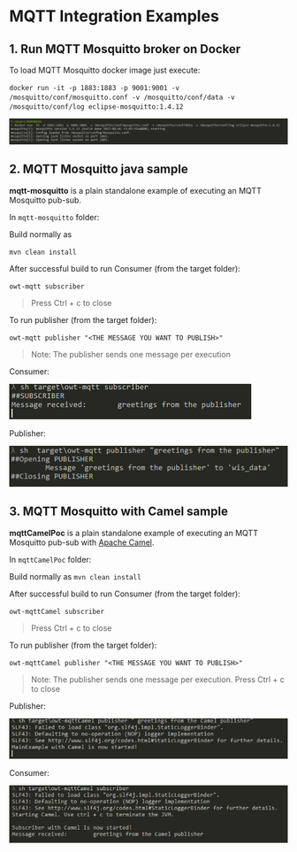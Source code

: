 # MQTT Integration Examples

## 1. Run MQTT Mosquitto broker on Docker

To load MQTT Mosquitto docker image just execute:

`docker run -it -p 1883:1883 -p 9001:9001 -v /mosquitto/conf/mosquitto.conf -v /mosquitto/conf/data -v /mosquitto/conf/log eclipse-mosquitto:1.4.12`

![](img/mosquitto.png)

## 2. MQTT Mosquitto java sample
**mqtt-mosquitto** is a plain standalone example of executing an MQTT Mosquitto pub-sub.


In `mqtt-mosquitto` folder:

Build normally as

`mvn clean install`

After successful build to run Consumer (from the target folder):

`owt-mqtt subscriber`

> Press Ctrl + c to close

To run publisher (from the target folder):

`owt-mqtt publisher "<THE MESSAGE YOU WANT TO PUBLISH>"`

>Note: The publisher sends one message per execution

Consumer:

![](img/subscriberMQito.png)


Publisher:

![](img/publisherMQito.png)


## 3. MQTT Mosquitto with Camel sample

**mqttCamelPoc** is a plain standalone example of executing an MQTT Mosquitto pub-sub with [Apache Camel](camel.apache.org/).

In `mqttCamelPoc` folder:

Build normally as
`mvn clean install`

After successful build to run Consumer (from the target folder):

`owt-mqttCamel subscriber`
> Press Ctrl + c to close

To run publisher (from the target folder):

`owt-mqttCamel publisher "<THE MESSAGE YOU WANT TO PUBLISH>"`

>Note: The publisher sends one message per execution.
> Press Ctrl + c to close

Publisher:

![](img/publisherCamel.png)


Consumer:

![](img/subscriberCamel.png)



